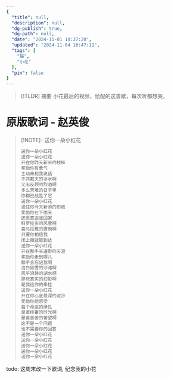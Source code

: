 ```yaml
---
{
  "title": null,
  "description": null,
  "dg-publish": true,
  "dg-path": null,
  "date": "2024-11-01 18:37:28",
  "updated": "2024-11-04 16:47:11",
  "tags": [
    "猫",
    "小花"
  ],
  "pin": false
}
---
```



> [!TLDR] 摘要
> 小花最后的视频，给配的这首歌，每次听都想哭。

# 原版歌词 - 赵英俊

> [!NOTE]- 送你一朵小红花
> 
> ```md
> 送你一朵小红花
> 送你一朵小红花
> 开在你昨天新长的枝桠
> 奖励你有勇气
> 主动来和我说话
> 不共戴天的冰水啊
> 义无反顾的烈酒啊
> 多么苦难的日子里
> 你都已战胜了它
> 送你一朵小红花
> 遮住你今天新添的伤疤
> 奖励你在下雨天
> 还愿意送我回家
> 科罗拉多的风雪啊
> 喜马拉雅的骤雨啊
> 只要你相信我
> 闭上眼就能到达
> 送你一朵小红花
> 开在那牛羊遍野的天涯
> 奖励你走到哪儿
> 都不会忘记我啊
> 洁白如雪的沙滩啊
> 风平浪静的湖水啊
> 那些真实的幻影啊
> 是我给你的牵挂
> 送你一朵小红花
> 开在你心底最深的泥沙
> 奖励你能感受
> 每个命运的挣扎
> 是谁挥霍的时光啊
> 是谁苦苦的奢望啊
> 这不是一个问题
> 也不需要你的回答
> 送你一朵小红花
> 送你一朵小红花
> 送你一朵小红花
> 送你一朵小红花
> 送你一朵小红花
>```

todo: 这周末改一下歌词, 纪念我的小花